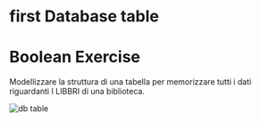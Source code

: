 # first Database table  
# Boolean Exercise


Modellizzare la struttura di una tabella per memorizzare tutti i dati riguardanti I LIBBRI di una biblioteca.


![db table](https://i.ibb.co/R4SZz3q/tab.png)
